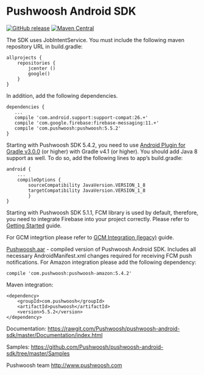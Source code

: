 Pushwoosh Android SDK
=====================
[![GitHub release](https://img.shields.io/github/release/Pushwoosh/pushwoosh-andorid-sdk.svg?style=flat-square)](https://github.com/Pushwoosh/pushwoosh-android-sdk/releases) 
[![Maven Central](https://maven-badges.herokuapp.com/maven-central/com.pushwoosh/pushwoosh/badge.svg)](https://maven-badges.herokuapp.com/maven-central/com.pushwoosh/pushwoosh)

The SDK uses JobIntentService. You must include the following maven repository URL in build.gradle:

	allprojects {
	    repositories {
	        jcenter ()
	        google()
	    } 
	}
	
In addition, add the following dependencies.

	dependencies {
	   ...
	   compile 'com.android.support:support-compat:26.+'
	   compile 'com.google.firebase:firebase-messaging:11.+'
	   compile 'com.pushwoosh:pushwoosh:5.5.2'
	}
Starting with Pushwoosh SDK 5.4.2, you need to use [Android Plugin for Gradle v3.0.0](https://developer.android.com/studio/build/gradle-plugin-3-0-0.html) (or higher) with Gradle v4.1 (or higher). You should add Java 8 support as well. To do so, add the following lines to app’s build.gradle:
```
android {
	...
   	compileOptions {
		sourceCompatibility JavaVersion.VERSION_1_8
		targetCompatibility JavaVersion.VERSION_1_8
    	}
}
```
Starting with Pushwoosh SDK 5.1.1, FCM library is used by default, therefore, you need to integrate Firebase into your project correctly. Please refer to [Getting Started](http://docs.pushwoosh.com/docs/fcm-integration) guide.

For GCM integrtion please refer to [GCM Integration (legacy)](http://docs.pushwoosh.com/docs/gcm-integration-legacy) guide.

[Pushwoosh.aar](https://github.com/Pushwoosh/pushwoosh-android-sdk/blob/master/Pushwoosh.aar) - compiled version of Pushwoosh Android SDK. Includes all necessary AndroidManifest.xml changes required for receiving FCM push notifications. For Amazon integration please add the following dependency:

	compile 'com.pushwoosh:pushwoosh-amazon:5.4.2'

Maven integration:

	<dependency>
  		<groupId>com.pushwoosh</groupId>
  		<artifactId>pushwoosh</artifactId>
  		<version>5.5.2</version>
	</dependency>

Documentation:
https://rawgit.com/Pushwoosh/pushwoosh-android-sdk/master/Documentation/index.html

Samples:
https://github.com/Pushwoosh/pushwoosh-android-sdk/tree/master/Samples

Pushwoosh team
http://www.pushwoosh.com
